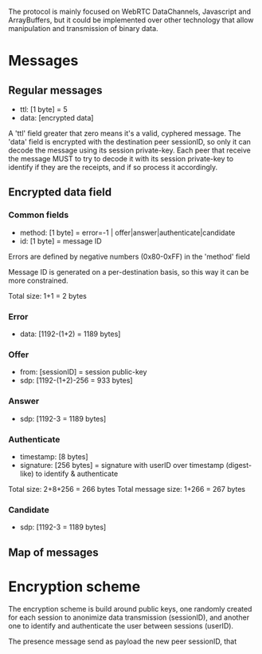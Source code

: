 The protocol is mainly focused on WebRTC DataChannels, Javascript and
ArrayBuffers, but it could be implemented over other technology that allow
manipulation and transmission of binary data.


# Messages


## Regular messages
 * ttl:    [1 byte] = 5
 * data:   [encrypted data]

A 'ttl' field greater that zero means it's a valid, cyphered message. The 'data'
field is encrypted with the destination peer sessionID, so only it can decode
the message using its session private-key. Each peer that receive the message
MUST to try to decode it with its session private-key to identify if they are
the receipts, and if so process it accordingly.


## Encrypted data field

### Common fields
 * method: [1 byte] = error=-1 | offer|answer|authenticate|candidate
 * id:     [1 byte] = message ID

Errors are defined by negative numbers (0x80-0xFF) in the 'method' field

Message ID is generated on a per-destination basis, so this way it can be more constrained.

Total size: 1+1 = 2 bytes


### Error
 * data: [1192-(1+2) = 1189 bytes]


### Offer
 * from: [sessionID] = session public-key
 * sdp:  [1192-(1+2)-256 = 933 bytes]


### Answer
 * sdp: [1192-3 = 1189 bytes]

### Authenticate
* timestamp: [8 bytes]
* signature: [256 bytes] = signature with userID over timestamp (digest-like) to identify & authenticate

Total size: 2+8+256 = 266 bytes
Total message size: 1+266 = 267 bytes


### Candidate
 * sdp: [1192-3 = 1189 bytes]


## Map of messages




# Encryption scheme

The encryption scheme is build around public keys, one randomly created for each
session to anonimize data transmission (sessionID), and another one to identify
and authenticate the user between sessions (userID).

The presence message send as payload the new peer sessionID, that 
